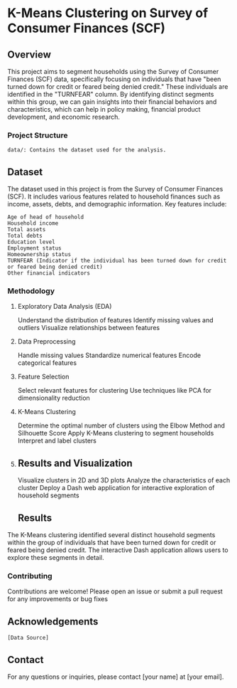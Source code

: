 # K-Means Clustering on Survey of Consumer Finances (SCF)
## Overview

This project aims to segment households using the Survey of Consumer Finances (SCF) data, specifically focusing on individuals that have "been turned down for credit or feared being denied credit." These individuals are identified in the "TURNFEAR" column. By identifying distinct segments within this group, we can gain insights into their financial behaviors and characteristics, which can help in policy making, financial product development, and economic research.


### Project Structure

    data/: Contains the dataset used for the analysis.
    
## Dataset

The dataset used in this project is from the Survey of Consumer Finances (SCF). It includes various features related to household finances such as income, assets, debts, and demographic information. Key features include:

    Age of head of household
    Household income
    Total assets
    Total debts
    Education level
    Employment status
    Homeownership status
    TURNFEAR (Indicator if the individual has been turned down for credit or feared being denied credit)
    Other financial indicators

### Methodology
1. Exploratory Data Analysis (EDA)

    Understand the distribution of features
    Identify missing values and outliers
    Visualize relationships between features

2. Data Preprocessing

    Handle missing values
    Standardize numerical features
    Encode categorical features

3. Feature Selection

    Select relevant features for clustering
    Use techniques like PCA for dimensionality reduction

4. K-Means Clustering

    Determine the optimal number of clusters using the Elbow Method and Silhouette Score
    Apply K-Means clustering to segment households
    Interpret and label clusters

5. ## Results and Visualization

    Visualize clusters in 2D and 3D plots
    Analyze the characteristics of each cluster
    Deploy a Dash web application for interactive exploration of household segments

   ## Results

The K-Means clustering identified several distinct household segments within the group of individuals that have been turned down for credit or feared being denied credit. The interactive Dash application allows users to explore these segments in detail.

### Contributing

Contributions are welcome! Please open an issue or submit a pull request for any improvements or bug fixes

## Acknowledgements

    [Data Source]
## Contact

For any questions or inquiries, please contact [your name] at [your email].
